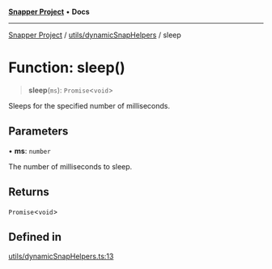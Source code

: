 [**Snapper Project**](../../../README.md) • **Docs**

***

[Snapper Project](../../../README.md) / [utils/dynamicSnapHelpers](../README.md) / sleep

# Function: sleep()

> **sleep**(`ms`): `Promise`\<`void`\>

Sleeps for the specified number of milliseconds.

## Parameters

• **ms**: `number`

The number of milliseconds to sleep.

## Returns

`Promise`\<`void`\>

## Defined in

[utils/dynamicSnapHelpers.ts:13](https://github.com/asifqatar/Snapper/blob/3a30a51eca7209801bd5cb509fba56ba274c267f/utils/dynamicSnapHelpers.ts#L13)
